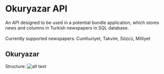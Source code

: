 # Okuryazar API <br>
An API designed to be used in a potential bundle application, which stores news and columns in Turkish newspapers in SQL database. <br><br>
Currently supported newspapers: Cumhuriyet, Takvim, Sözcü, Milliyet

## Okuryazar
 
 Structure:
 ![alt text](https://i.hizliresim.com/b098ftl.png)
